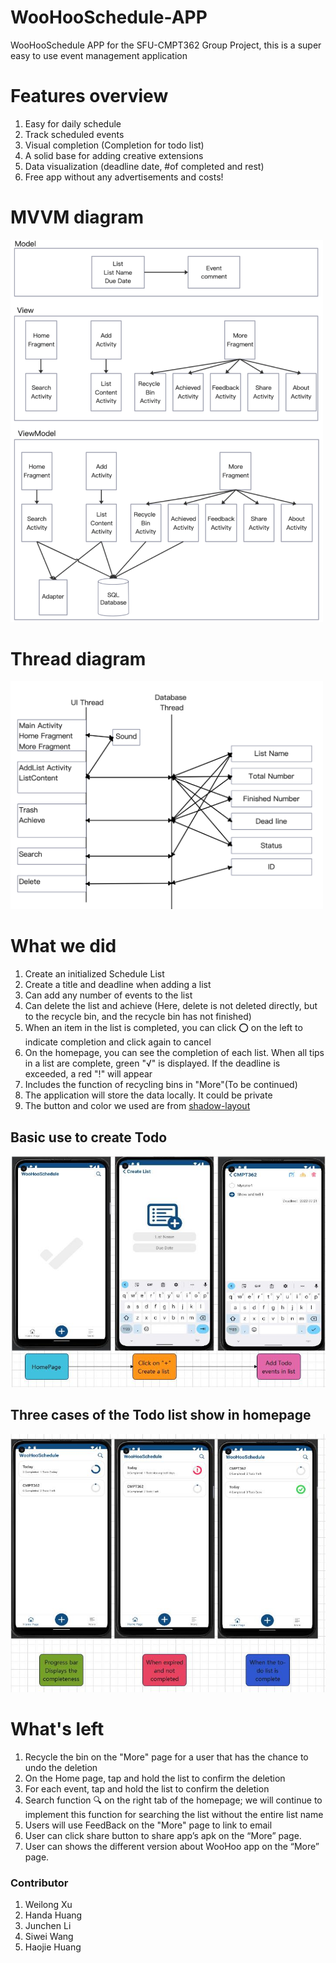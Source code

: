 # WooHooSchedule-APP
WooHooSchedule APP for the SFU-CMPT362 Group Project, this is a super easy to use event management application

# Features overview
1. Easy for daily schedule 
2. Track scheduled events 
3. Visual completion (Completion for todo list)
4. A solid base for adding creative extensions
5. Data visualization (deadline date, #of completed and rest)
6. Free app without any advertisements and costs!

# MVVM diagram
<img src="./pictures/MVVM.png" width="500px" hight= "750px"/>

# Thread diagram
<img src="./pictures/Thread.png" width="500px" hight= "750px"/>

# What we did 
1. Create an initialized Schedule List
2. Create a title and deadline when adding a list
3. Can add any number of events to the list
4. Can delete the list and achieve (Here, delete is not deleted directly, but to the recycle bin, and the recycle bin has not finished)
5. When an item in the list is completed, you can click ⭕ on the left to indicate completion and click again to cancel
6. On the homepage, you can see the completion of each list. When all tips in a list are complete, green "√" is displayed. If the deadline is exceeded, a red "!" will appear
7. Includes the function of recycling bins in "More"(To be continued)
8. The application will store the data locally. It could be private
9. The button and color we used are from [ shadow-layout](https://github.com/dmytrodanylyk/shadow-layout)

## Basic use to create Todo
![](/pictures/TocreateTodo.jpg)
## Three cases of the Todo list show in homepage
![](/pictures/HomePage.jpg)

# What's left 
1. Recycle the bin on the "More" page for a user that has the chance to undo the deletion
2. On the Home page, tap and hold the list to confirm the deletion
3. For each event, tap and hold the list to confirm the deletion
4. Search function 🔍 on the right tab of the homepage; we will continue to implement this function for searching the list without the entire list name
5. Users will use FeedBack on the "More" page to link to email 
6. User can click share button to share app’s apk on the “More” page.
7. User can shows the different version about WooHoo app on the “More” page.

###  Contributor
1. Weilong Xu
2. Handa Huang
3. Junchen Li
4. Siwei Wang
5. Haojie Huang



